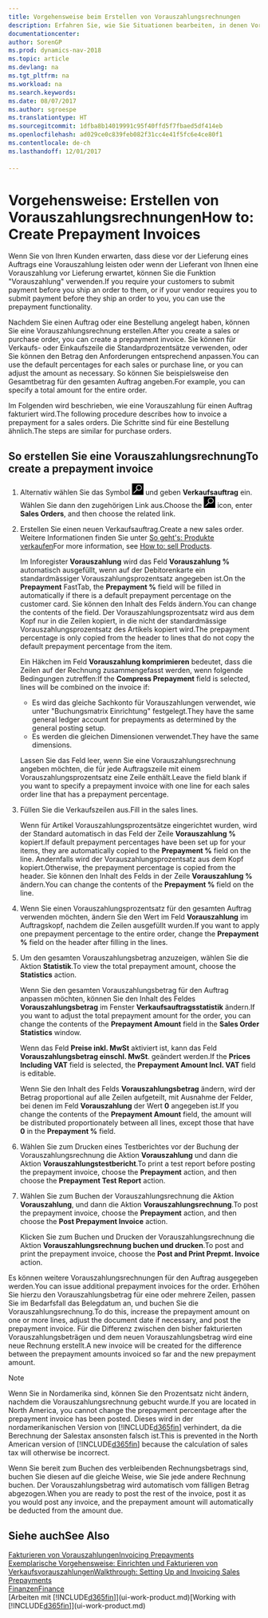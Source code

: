 ```yaml
---
title: Vorgehensweise beim Erstellen von Vorauszahlungsrechnungen
description: Erfahren Sie, wie Sie Situationen bearbeiten, in denen Vorauszahlung gefordert wird, oder Ihr Kreditor dies fordert.
documentationcenter: 
author: SorenGP
ms.prod: dynamics-nav-2018
ms.topic: article
ms.devlang: na
ms.tgt_pltfrm: na
ms.workload: na
ms.search.keywords: 
ms.date: 08/07/2017
ms.author: sgroespe
ms.translationtype: HT
ms.sourcegitcommit: 1dfba8b14019991c95f40ffd5f7fbaed5df414eb
ms.openlocfilehash: ad029ce0c839feb082f31cc4e41f5fc6e4ce80f1
ms.contentlocale: de-ch
ms.lasthandoff: 12/01/2017

---
```

# <a name="how-to-create-prepayment-invoices"></a><span data-ttu-id="55689-103">Vorgehensweise: Erstellen von Vorauszahlungsrechnungen</span><span class="sxs-lookup"><span data-stu-id="55689-103">How to: Create Prepayment Invoices</span></span>
<span data-ttu-id="55689-104">Wenn Sie von Ihren Kunden erwarten, dass diese vor der Lieferung eines Auftrags eine Vorauszahlung leisten oder wenn der Lieferant von Ihnen eine Vorauszahlung vor Lieferung erwartet, können Sie die Funktion "Vorauszahlung" verwenden.</span><span class="sxs-lookup"><span data-stu-id="55689-104">If you require your customers to submit payment before you ship an order to them, or if your vendor requires you to submit payment before they ship an order to you, you can use the prepayment functionality.</span></span>  

<span data-ttu-id="55689-105">Nachdem Sie einen Auftrag oder eine Bestellung angelegt haben, können Sie eine Vorauszahlungsrechnung erstellen.</span><span class="sxs-lookup"><span data-stu-id="55689-105">After you create a sales or purchase order, you can create a prepayment invoice.</span></span> <span data-ttu-id="55689-106">Sie können für Verkaufs- oder Einkaufszeile die Standardprozentsätze verwenden, oder Sie können den Betrag den Anforderungen entsprechend anpassen.</span><span class="sxs-lookup"><span data-stu-id="55689-106">You can use the default percentages for each sales or purchase line, or you can adjust the amount as necessary.</span></span> <span data-ttu-id="55689-107">So können Sie beispielsweise den Gesamtbetrag für den gesamten Auftrag angeben.</span><span class="sxs-lookup"><span data-stu-id="55689-107">For example, you can specify a total amount for the entire order.</span></span>  

<span data-ttu-id="55689-108">Im Folgenden wird beschrieben, wie eine Vorauszahlung für einen Auftrag fakturiert wird.</span><span class="sxs-lookup"><span data-stu-id="55689-108">The following procedure describes how to invoice a prepayment for a sales orders.</span></span> <span data-ttu-id="55689-109">Die Schritte sind für eine Bestellung ähnlich.</span><span class="sxs-lookup"><span data-stu-id="55689-109">The steps are similar for purchase orders.</span></span>  

## <a name="to-create-a-prepayment-invoice"></a><span data-ttu-id="55689-110">So erstellen Sie eine Vorauszahlungsrechnung</span><span class="sxs-lookup"><span data-stu-id="55689-110">To create a prepayment invoice</span></span>  
1. <span data-ttu-id="55689-111">Alternativ wählen Sie das Symbol ![Nach Seite oder Bericht suchen](media/ui-search/search_small.png "Nach Seite oder Bericht suchen") und geben **Verkaufsauftrag** ein. Wählen Sie dann den zugehörigen Link aus.</span><span class="sxs-lookup"><span data-stu-id="55689-111">Choose the ![Search for Page or Report](media/ui-search/search_small.png "Search for Page or Report icon") icon, enter **Sales Orders**, and then choose the related link.</span></span>  
2. <span data-ttu-id="55689-112">Erstellen Sie einen neuen Verkaufsauftrag.</span><span class="sxs-lookup"><span data-stu-id="55689-112">Create a new sales order.</span></span> <span data-ttu-id="55689-113">Weitere Informationen finden Sie unter [So geht's: Produkte verkaufen](sales-how-sell-products.md)</span><span class="sxs-lookup"><span data-stu-id="55689-113">For more information, see [How to: sell Products](sales-how-sell-products.md).</span></span>  

    <span data-ttu-id="55689-114">Im Inforegister **Vorauszahlung** wird das Feld **Vorauszahlung %** automatisch ausgefüllt, wenn auf der Debitorenkarte ein standardmässiger Vorauszahlungsprozentsatz angegeben ist.</span><span class="sxs-lookup"><span data-stu-id="55689-114">On the **Prepayment** FastTab, the **Prepayment %** field will be filled in automatically if there is a default prepayment percentage on the customer card.</span></span> <span data-ttu-id="55689-115">Sie können den Inhalt des Felds ändern.</span><span class="sxs-lookup"><span data-stu-id="55689-115">You can change the contents of the field.</span></span> <span data-ttu-id="55689-116">Der Vorauszahlungsprozentsatz wird aus dem Kopf nur in die Zeilen kopiert, in die nicht der standardmässige Vorauszahlungsprozentsatz des Artikels kopiert wird.</span><span class="sxs-lookup"><span data-stu-id="55689-116">The prepayment percentage is only copied from the header to lines that do not copy the default prepayment percentage from the item.</span></span>  

    <span data-ttu-id="55689-117">Ein Häkchen im Feld **Vorauszahlung komprimieren** bedeutet, dass die Zeilen auf der Rechnung zusammengefasst werden, wenn folgende Bedingungen zutreffen:</span><span class="sxs-lookup"><span data-stu-id="55689-117">If the **Compress Prepayment** field is selected, lines will be combined on the invoice if:</span></span>  
    - <span data-ttu-id="55689-118">Es wird das gleiche Sachkonto für Vorauszahlungen verwendet, wie unter "Buchungsmatrix Einrichtung" festgelegt.</span><span class="sxs-lookup"><span data-stu-id="55689-118">They have the same general ledger account for prepayments as determined by the general posting setup.</span></span>  
    - <span data-ttu-id="55689-119">Es werden die gleichen Dimensionen verwendet.</span><span class="sxs-lookup"><span data-stu-id="55689-119">They have the same dimensions.</span></span>  

    <span data-ttu-id="55689-120">Lassen Sie das Feld leer, wenn Sie eine Vorauszahlungsrechnung angeben möchten, die für jede Auftragszeile mit einem Vorauszahlungsprozentsatz eine Zeile enthält.</span><span class="sxs-lookup"><span data-stu-id="55689-120">Leave the field blank if you want to specify a prepayment invoice with one line for each sales order line that has a prepayment percentage.</span></span>  

3. <span data-ttu-id="55689-121">Füllen Sie die Verkaufszeilen aus.</span><span class="sxs-lookup"><span data-stu-id="55689-121">Fill in the sales lines.</span></span>  

    <span data-ttu-id="55689-122">Wenn für Artikel Vorauszahlungsprozentsätze eingerichtet wurden, wird der Standard automatisch in das Feld  der Zeile **Vorauszahlung %** kopiert.</span><span class="sxs-lookup"><span data-stu-id="55689-122">If default prepayment percentages have been set up for your items, they are automatically copied to the **Prepayment %** field on the line.</span></span> <span data-ttu-id="55689-123">Andernfalls wird der Vorauszahlungsprozentsatz aus dem Kopf kopiert.</span><span class="sxs-lookup"><span data-stu-id="55689-123">Otherwise, the prepayment percentage is copied from the header.</span></span> <span data-ttu-id="55689-124">Sie können den Inhalt des Felds  in der Zeile **Vorauszahlung %** ändern.</span><span class="sxs-lookup"><span data-stu-id="55689-124">You can change the contents of the **Prepayment %** field on the line.</span></span>  
4. <span data-ttu-id="55689-125">Wenn Sie einen Vorauszahlungsprozentsatz für den gesamten Auftrag verwenden möchten, ändern Sie den Wert im Feld **Vorauszahlung** im Auftragskopf, nachdem die Zeilen ausgefüllt wurden.</span><span class="sxs-lookup"><span data-stu-id="55689-125">If you want to apply one prepayment percentage to the entire order, change the **Prepayment %** field on the header after filling in the lines.</span></span>  
5. <span data-ttu-id="55689-126">Um den gesamten Vorauszahlungsbetrag anzuzeigen, wählen Sie die Aktion **Statistik**.</span><span class="sxs-lookup"><span data-stu-id="55689-126">To view the total prepayment amount, choose the **Statistics** action.</span></span>

    <span data-ttu-id="55689-127">Wenn Sie den gesamten Vorauszahlungsbetrag für den Auftrag anpassen möchten, können Sie den Inhalt des Feldes **Vorauszahlungsbetrag** im Fenster **Verkaufsauftragsstatistik** ändern.</span><span class="sxs-lookup"><span data-stu-id="55689-127">If you want to adjust the total prepayment amount for the order, you can change the contents of the **Prepayment Amount** field in the **Sales Order Statistics** window.</span></span>  

    <span data-ttu-id="55689-128">Wenn das Feld **Preise inkl. MwSt** aktiviert ist, kann das Feld **Vorauszahlungsbetrag einschl. MwSt**. geändert werden.</span><span class="sxs-lookup"><span data-stu-id="55689-128">If the **Prices Including VAT** field is selected, the **Prepayment Amount Incl. VAT** field is editable.</span></span>  

    <span data-ttu-id="55689-129">Wenn Sie den Inhalt des Felds **Vorauszahlungsbetrag** ändern, wird der Betrag proportional auf alle Zeilen aufgeteilt, mit Ausnahme der Felder, bei denen im Feld **Vorauszahlung** der Wert **0** angegeben ist.</span><span class="sxs-lookup"><span data-stu-id="55689-129">If you change the contents of the **Prepayment Amount** field, the amount will be distributed proportionately between all lines, except those that have **0** in the **Prepayment %** field.</span></span>  
6. <span data-ttu-id="55689-130">Wählen Sie zum Drucken eines Testberichtes vor der Buchung der Vorauszahlungsrechnung die Aktion **Vorauszahlung** und dann die Aktion **Vorauszahlungstestbericht**.</span><span class="sxs-lookup"><span data-stu-id="55689-130">To print a test report before posting the prepayment invoice, choose the **Prepayment** action, and then choose the **Prepayment Test Report** action.</span></span>  
7. <span data-ttu-id="55689-131">Wählen Sie zum Buchen der Vorauszahlungsrechnung die Aktion **Vorauszahlung**, und dann die Aktion **Vorauszahlungsrechnung**.</span><span class="sxs-lookup"><span data-stu-id="55689-131">To post the prepayment invoice, choose the **Prepayment** action, and then choose the **Post Prepayment Invoice** action.</span></span>  

    <span data-ttu-id="55689-132">Klicken Sie zum Buchen und Drucken der Vorauszahlungsrechnung die Aktion **Vorauszahlungsrechnung buchen und drucken**.</span><span class="sxs-lookup"><span data-stu-id="55689-132">To post and print the prepayment invoice, choose the **Post and Print Prepmt. Invoice** action.</span></span>  

<span data-ttu-id="55689-133">Es können weitere Vorauszahlungsrechnungen für den Auftrag ausgegeben werden.</span><span class="sxs-lookup"><span data-stu-id="55689-133">You can issue additional prepayment invoices for the order.</span></span> <span data-ttu-id="55689-134">Erhöhen Sie hierzu den Vorauszahlungsbetrag für eine oder mehrere Zeilen, passen Sie im Bedarfsfall das Belegdatum an, und buchen Sie die Vorauszahlungsrechnung.</span><span class="sxs-lookup"><span data-stu-id="55689-134">To do this, increase the prepayment amount on one or more lines, adjust the document date if necessary, and post the prepayment invoice.</span></span> <span data-ttu-id="55689-135">Für die Differenz zwischen den bisher fakturierten Vorauszahlungsbeträgen und dem neuen Vorauszahlungsbetrag wird eine neue Rechnung erstellt.</span><span class="sxs-lookup"><span data-stu-id="55689-135">A new invoice will be created for the difference between the prepayment amounts invoiced so far and the new prepayment amount.</span></span>  

> [!NOTE]  
>  <span data-ttu-id="55689-136">Wenn Sie in Nordamerika sind, können Sie den Prozentsatz nicht ändern, nachdem die Vorauszahlungsrechnung gebucht wurde.</span><span class="sxs-lookup"><span data-stu-id="55689-136">If you are located in North America, you cannot change the prepayment percentage after the prepayment invoice has been posted.</span></span> <span data-ttu-id="55689-137">Dieses wird in der nordamerikanischen Version von [!INCLUDE[d365fin](includes/d365fin_md.md)] verhindert, da die Berechnung der Salestax ansonsten falsch ist.</span><span class="sxs-lookup"><span data-stu-id="55689-137">This is prevented in the North American version of [!INCLUDE[d365fin](includes/d365fin_md.md)] because the calculation of sales tax will otherwise be incorrect.</span></span>  

 <span data-ttu-id="55689-138">Wenn Sie bereit zum Buchen des verbleibenden Rechnungsbetrags sind, buchen Sie diesen auf die gleiche Weise, wie Sie jede andere Rechnung buchen. Der Vorauszahlungsbetrag wird automatisch vom fälligen Betrag abgezogen.</span><span class="sxs-lookup"><span data-stu-id="55689-138">When you are ready to post the rest of the invoice, post it as you would post any invoice, and the prepayment amount will automatically be deducted from the amount due.</span></span>  

## <a name="see-also"></a><span data-ttu-id="55689-139">Siehe auch</span><span class="sxs-lookup"><span data-stu-id="55689-139">See Also</span></span>  
[<span data-ttu-id="55689-140">Fakturieren von Vorauszahlungen</span><span class="sxs-lookup"><span data-stu-id="55689-140">Invoicing Prepayments</span></span>](finance-invoice-prepayments.md)  
[<span data-ttu-id="55689-141">Exemplarische Vorgehensweise: Einrichten und Fakturieren von Verkaufsvorauszahlungen</span><span class="sxs-lookup"><span data-stu-id="55689-141">Walkthrough: Setting Up and Invoicing Sales Prepayments</span></span>](walkthrough-setting-up-and-invoicing-sales-prepayments.md)  
[<span data-ttu-id="55689-142">Finanzen</span><span class="sxs-lookup"><span data-stu-id="55689-142">Finance</span></span>](finance.md)  
<span data-ttu-id="55689-143">[Arbeiten mit [!INCLUDE[d365fin](includes/d365fin_md.md)]](ui-work-product.md)</span><span class="sxs-lookup"><span data-stu-id="55689-143">[Working with [!INCLUDE[d365fin](includes/d365fin_md.md)]](ui-work-product.md)</span></span>

